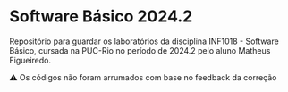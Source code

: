 # Software Básico 2024.2

Repositório para guardar os laboratórios da disciplina INF1018 - Software Básico, cursada na PUC-Rio no período de 2024.2 pelo aluno Matheus Figueiredo.

⚠️ Os códigos não foram arrumados com base no feedback da correção
